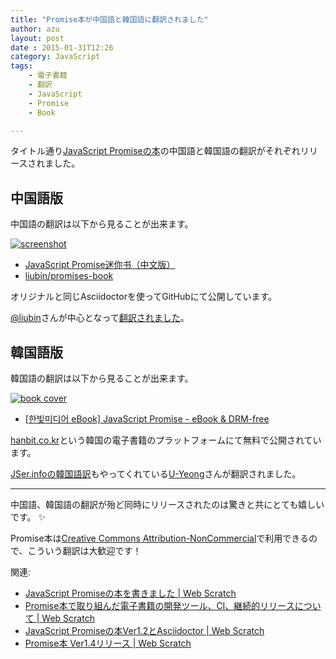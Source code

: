 ```yaml
---
title: "Promise本が中国語と韓国語に翻訳されました"
author: azu
layout: post
date : 2015-01-31T12:26
category: JavaScript
tags:
    - 電子書籍
    - 翻訳
    - JavaScript
    - Promise
    - Book

---
```



タイトル通り[JavaScript Promiseの本](https://azu.github.io//promises-book/ "JavaScript Promiseの本")の中国語と韓国語の翻訳がそれぞれリリースされました。

## 中国語版

中国語の翻訳は以下から見ることが出来ます。

[![screenshot](https://efcl.info/wp-content/uploads/2015/01/31-1422676729.png)](http://liubin.github.io/promises-book/ "JavaScript Promise迷你书（中文版）")

- [JavaScript Promise迷你书（中文版）](http://liubin.github.io/promises-book/ "JavaScript Promise迷你书（中文版）")
- [liubin/promises-book](https://github.com/liubin/promises-book/ "liubin/promises-book")

オリジナルと同じAsciidoctorを使ってGitHubにて公開しています。

[@liubin](https://github.com/liubin "liubin")さんが中心となって[翻訳されました](https://github.com/liubin/promises-book/#%E5%85%B3%E4%BA%8E%E8%AF%91%E8%80%85 "关于译者")。

## 韓国語版

韓国語の翻訳は以下から見ることが出来ます。

[![book cover](https://efcl.info/wp-content/uploads/2015/01/b_9788968487293-ko.png)](http://www.hanbit.co.kr/ebook/look.html?isbn=9788968487293)

- [[한빛미디어 eBook] JavaScript Promise - eBook &amp; DRM-free](http://www.hanbit.co.kr/ebook/look.html?isbn=9788968487293 "[한빛미디어 eBook] JavaScript Promise - eBook &amp; DRM-free")

[hanbit.co.kr](http://www.hanbit.co.kr/ "한빛미디어 :: 더 나은 세상을 위한 아시아 출판 네트워크(hanbit.co.kr)")という韓国の電子書籍のプラットフォームにて無料で公開されています。

[JSer.infoの韓国語訳](http://wit.nts-corp.com/author/uyeong21c "WIT - We are UIT")もやってくれている[U-Yeong](https://twitter.com/coderifleman)さんが翻訳されました。

----

中国語、韓国語の翻訳が殆ど同時にリリースされたのは驚きと共にとても嬉しいです。 :sparkles:

Promise本は<a rel="license" href="http://creativecommons.org/licenses/by-nc/4.0/">Creative Commons Attribution-NonCommercial</a>で利用できるので、こういう翻訳は大歓迎です！


関連:

- [JavaScript Promiseの本を書きました | Web Scratch](https://efcl.info/2014/0623/res3943/ "JavaScript Promiseの本を書きました | Web Scratch")
- [Promise本で取り組んだ電子書籍の開発ツール、CI、継続的リリースについて | Web Scratch](https://efcl.info/2015/01/06/ebook-env/)
- [JavaScript Promiseの本Ver1.2とAsciidoctor | Web Scratch](https://efcl.info/2014/08/19/promises-book-1.2.0/)
- [Promise本 Ver1.4リリース | Web Scratch](https://efcl.info/2015/01/26/promises-book1.4/)
